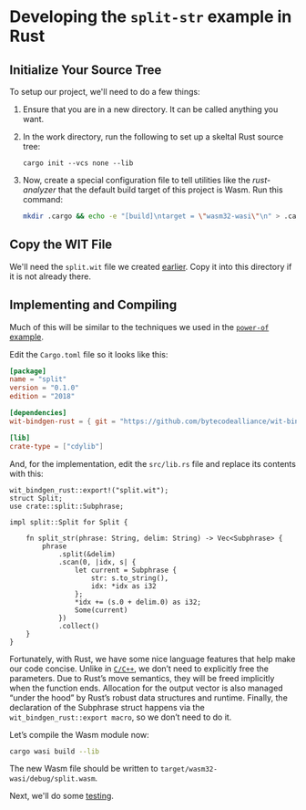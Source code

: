 <!-- GENERATED FILE; DO NOT CHANGE! -->

# Developing the `split-str` example in Rust

## Initialize Your Source Tree                                                   

To setup our project, we'll need to do a few things:

1. Ensure that you are in a new directory.  It can be called anything you want.

1. In the work directory, run the following to set up a skeltal Rust source tree:
   ```
   cargo init --vcs none --lib
   ```
                                                                                 
1. Now, create a special configuration file to tell utilities like the *rust-analyzer* that the default build target of this project is Wasm.  Run this command:
   ```bash                                                                          
   mkdir .cargo && echo -e "[build]\ntarget = \"wasm32-wasi\"\n" > .cargo/config.toml   
   ```                                                                              

## Copy the WIT File

We'll need the `split.wit` file we created [earlier](Tutorial-WIT-Split.md).  Copy it into this directory if it is not already there.

## Implementing and Compiling

Much of this will be similar to the techniques we used in the [`power-of` example](Tutorial-Impl-Rust-Power.md).

Edit the `Cargo.toml` file so it looks like this:

```toml
[package]
name = "split"
version = "0.1.0"
edition = "2018"

[dependencies]
wit-bindgen-rust = { git = "https://github.com/bytecodealliance/wit-bindgen.git", rev = "60e3c5b41e616fee239304d92128e117dd9be0a7" }

[lib]
crate-type = ["cdylib"]
```

And, for the implementation, edit the `src/lib.rs` file and replace its contents with this:

```rust,noplayground
wit_bindgen_rust::export!("split.wit");
struct Split;
use crate::split::Subphrase;

impl split::Split for Split {

    fn split_str(phrase: String, delim: String) -> Vec<Subphrase> {
        phrase
            .split(&delim)
            .scan(0, |idx, s| {
                let current = Subphrase {
                    str: s.to_string(),
                    idx: *idx as i32
                };
                *idx += (s.0 + delim.0) as i32;
                Some(current)
            })
            .collect()
    }
} 
```

Fortunately, with Rust, we have some nice language features that help make our code concise. Unlike in [`C/C++`](Tutorial-Impl-CPP-Split.md), we don’t need to explicitly free the parameters. Due to Rust’s move semantics, they will be freed implicitly when the function ends. Allocation for the output vector is also managed “under the hood” by Rust’s robust data structures and runtime. Finally, the declaration of the Subphrase struct happens via the `wit_bindgen_rust::export macro`, so we don’t need to do it.

Let’s compile the Wasm module now:

```bash
cargo wasi build --lib
```

The new Wasm file should be written to `target/wasm32-wasi/debug/split.wasm`.

Next, we'll do some [testing](Tutorial-Test-Split.md).

